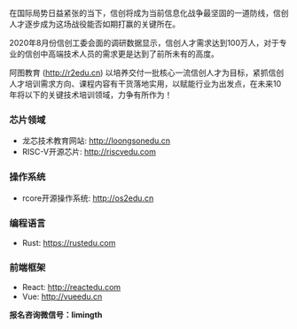 
在国际局势日益紧张的当下，信创将成为当前信息化战争最坚固的一道防线，信创人才逐步成为这场战役能否如期打赢的关键所在。 

2020年8月份信创工委会面的调研数据显示，信创人才需求达到100万人，对于专业的信创中高端技术人员的需求更是达到了前所未有的高度。  

阿图教育 (<http://r2edu.cn>) 以培养交付一批核心一流信创人才为目标，紧抓信创人才培训需求方向、课程内容有干货落地实用，以赋能行业为出发点，在未来10年将以下的关键技术培训领域，力争有所作为！

### 芯片领域
* 龙芯技术教育网站: <http://loongsonedu.cn>
* RISC-V开源芯片: <http://riscvedu.com>

### 操作系统
* rcore开源操作系统: <http://os2edu.cn>

### 编程语言
* Rust: <https://rustedu.com>

### 前端框架
* React: <http://reactedu.com>
* Vue: <http://vueedu.cn>

**报名咨询微信号：limingth**
